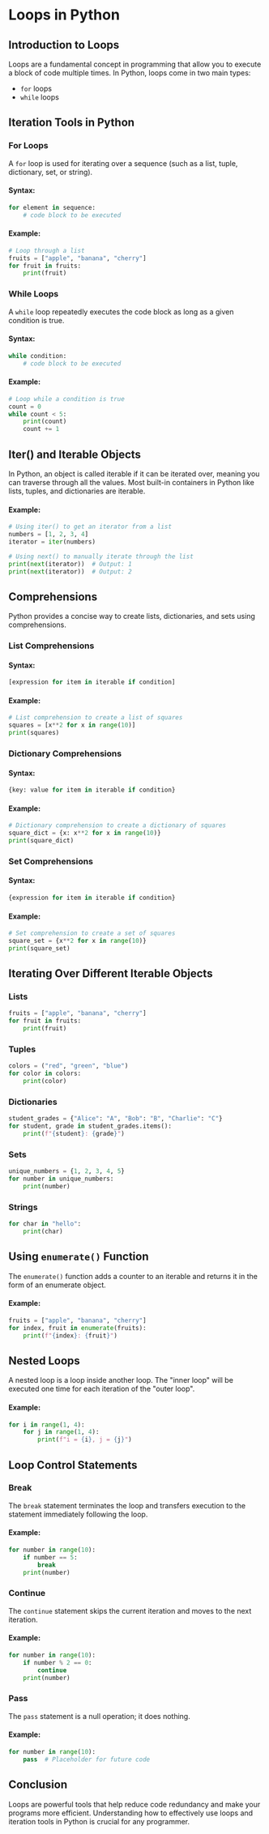 # Loops in Python

## Introduction to Loops

Loops are a fundamental concept in programming that allow you to execute a block of code multiple times. In Python, loops come in two main types:

- `for` loops
- `while` loops

## Iteration Tools in Python

### For Loops

A `for` loop is used for iterating over a sequence (such as a list, tuple, dictionary, set, or string).

#### Syntax:
```python
for element in sequence:
    # code block to be executed
```

#### Example:
```python
# Loop through a list
fruits = ["apple", "banana", "cherry"]
for fruit in fruits:
    print(fruit)
```

### While Loops

A `while` loop repeatedly executes the code block as long as a given condition is true.

#### Syntax:
```python
while condition:
    # code block to be executed
```

#### Example:
```python
# Loop while a condition is true
count = 0
while count < 5:
    print(count)
    count += 1
```

## Iter() and Iterable Objects

In Python, an object is called iterable if it can be iterated over, meaning you can traverse through all the values. Most built-in containers in Python like lists, tuples, and dictionaries are iterable.

#### Example:
```python
# Using iter() to get an iterator from a list
numbers = [1, 2, 3, 4]
iterator = iter(numbers)

# Using next() to manually iterate through the list
print(next(iterator))  # Output: 1
print(next(iterator))  # Output: 2
```

## Comprehensions

Python provides a concise way to create lists, dictionaries, and sets using comprehensions.

### List Comprehensions

#### Syntax:
```python
[expression for item in iterable if condition]
```

#### Example:
```python
# List comprehension to create a list of squares
squares = [x**2 for x in range(10)]
print(squares)
```

### Dictionary Comprehensions

#### Syntax:
```python
{key: value for item in iterable if condition}
```

#### Example:
```python
# Dictionary comprehension to create a dictionary of squares
square_dict = {x: x**2 for x in range(10)}
print(square_dict)
```

### Set Comprehensions

#### Syntax:
```python
{expression for item in iterable if condition}
```

#### Example:
```python
# Set comprehension to create a set of squares
square_set = {x**2 for x in range(10)}
print(square_set)
```

## Iterating Over Different Iterable Objects

### Lists

```python
fruits = ["apple", "banana", "cherry"]
for fruit in fruits:
    print(fruit)
```

### Tuples

```python
colors = ("red", "green", "blue")
for color in colors:
    print(color)
```

### Dictionaries

```python
student_grades = {"Alice": "A", "Bob": "B", "Charlie": "C"}
for student, grade in student_grades.items():
    print(f"{student}: {grade}")
```

### Sets

```python
unique_numbers = {1, 2, 3, 4, 5}
for number in unique_numbers:
    print(number)
```

### Strings

```python
for char in "hello":
    print(char)
```

## Using `enumerate()` Function

The `enumerate()` function adds a counter to an iterable and returns it in the form of an enumerate object.

#### Example:
```python
fruits = ["apple", "banana", "cherry"]
for index, fruit in enumerate(fruits):
    print(f"{index}: {fruit}")
```

## Nested Loops

A nested loop is a loop inside another loop. The "inner loop" will be executed one time for each iteration of the "outer loop".

#### Example:
```python
for i in range(1, 4):
    for j in range(1, 4):
        print(f"i = {i}, j = {j}")
```

## Loop Control Statements

### Break

The `break` statement terminates the loop and transfers execution to the statement immediately following the loop.

#### Example:
```python
for number in range(10):
    if number == 5:
        break
    print(number)
```

### Continue

The `continue` statement skips the current iteration and moves to the next iteration.

#### Example:
```python
for number in range(10):
    if number % 2 == 0:
        continue
    print(number)
```

### Pass

The `pass` statement is a null operation; it does nothing.

#### Example:
```python
for number in range(10):
    pass  # Placeholder for future code
```

## Conclusion

Loops are powerful tools that help reduce code redundancy and make your programs more efficient. Understanding how to effectively use loops and iteration tools in Python is crucial for any programmer.